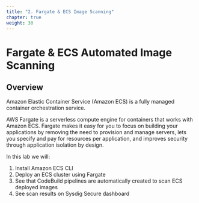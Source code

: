 ```yaml
---
title: "2. Fargate & ECS Image Scanning"
chapter: true
weight: 30
---
```


# Fargate & ECS Automated Image Scanning

## Overview

Amazon Elastic Container Service (Amazon ECS) is a fully managed container orchestration service.

AWS Fargate is a serverless compute engine for containers that works with Amazon ECS. Fargate makes it easy for you to focus on building your applications by removing the need to provision and manage servers, lets you specify and pay for resources per application, and improves security through application isolation by design.

<!-- Estimated time to finish module: 30 minutes - 1 hour -->
<!--  -->
In this lab we will:

1. Install Amazon ECS CLI
1. Deploy an ECS cluster using Fargate
1. See that CodeBuild pipelines are automatically created to scan ECS deployed images
1. See scan results on Sysdig Secure dashboard
